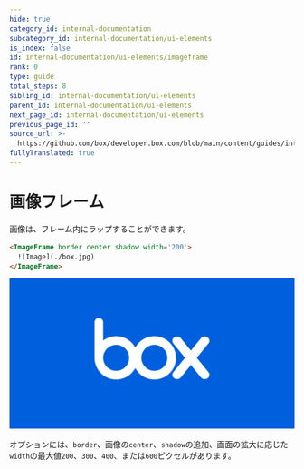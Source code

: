 ```yaml
---
hide: true
category_id: internal-documentation
subcategory_id: internal-documentation/ui-elements
is_index: false
id: internal-documentation/ui-elements/imageframe
rank: 0
type: guide
total_steps: 8
sibling_id: internal-documentation/ui-elements
parent_id: internal-documentation/ui-elements
next_page_id: internal-documentation/ui-elements
previous_page_id: ''
source_url: >-
  https://github.com/box/developer.box.com/blob/main/content/guides/internal-documentation/ui-elements/imageframe.md
fullyTranslated: true
---
```

<!-- does not need translation -->

# 画像フレーム

画像は、フレーム内にラップすることができます。

```html
<ImageFrame border center shadow width='200'>
  ![Image](./box.jpg)
</ImageFrame>
```

<H>

<ImageFrame border center shadow width="200">

![画像](./box.jpg)

</ImageFrame>

</H>

<Message>

オプションには、`border`、画像の`center`、`shadow`の追加、画面の拡大に応じた`width`の最大値`200`、`300`、`400`、または`600`ピクセルがあります。

</Message>
